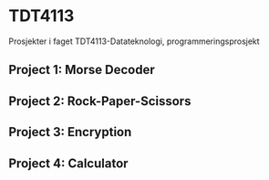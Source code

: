 # TDT4113
Prosjekter i faget TDT4113-Datateknologi, programmeringsprosjekt


## Project 1: Morse Decoder

## Project 2: Rock-Paper-Scissors

## Project 3: Encryption

## Project 4: Calculator
